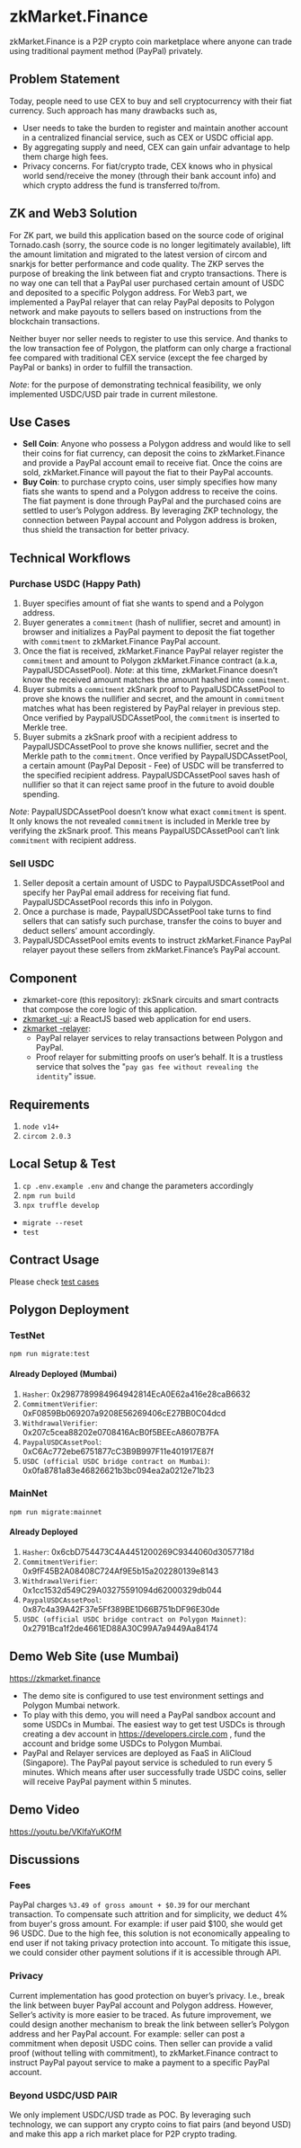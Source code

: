# zkMarket.Finance
zkMarket.Finance is a P2P crypto coin marketplace where anyone can trade using traditional payment method (PayPal) privately.

## Problem Statement
Today, people need to use CEX to buy and sell cryptocurrency with their fiat currency. Such approach has many drawbacks such as,
- User needs to take the burden to register and maintain another account in a centralized financial service, such as CEX or USDC official app.
- By aggregating supply and need, CEX can gain unfair advantage to help them charge high fees.
- Privacy concerns. For fiat/crypto trade, CEX knows who in physical world send/receive the money (through their bank account info) and which crypto address the fund is transferred to/from.

## ZK and Web3 Solution
For ZK part, we build this application based on the source code of original Tornado.cash (sorry, the source code is no longer legitimately available), lift the amount limitation and migrated to the latest version of circom and snarkjs for better performance and code quality. The ZKP serves the purpose of breaking the link between fiat and crypto transactions. There is no way one can tell that a PayPal user purchased certain amount of USDC and deposited to a specific Polygon address. 
For Web3 part, we implemented a PayPal relayer that can relay PayPal deposits to Polygon network and make payouts to sellers based on instructions from the blockchain transactions.

Neither buyer nor seller needs to register to use this service. And thanks to the low transaction fee of Polygon, the platform can only charge a fractional fee compared with traditional CEX service (except the fee charged by PayPal or banks) in order to fulfill the transaction.

*Note*: for the purpose of demonstrating technical feasibility, we only implemented USDC/USD pair trade in current milestone. 

## Use Cases
- **Sell Coin**:  Anyone who possess a Polygon address and would like to sell their coins for fiat currency, can deposit the coins to zkMarket.Finance and provide a PayPal account email to receive fiat. Once the coins are sold, zkMarket.Finance will payout the fiat to their PayPal accounts.
- **Buy Coin**: to purchase crypto coins, user simply specifies how many fiats she wants to spend and a Polygon address to receive the coins. The fiat payment is done through PayPal and the purchased coins are settled to user’s Polygon address. By leveraging ZKP technology, the connection between Paypal account and Polygon address is broken, thus shield the transaction for better privacy.

## Technical Workflows
### Purchase USDC (Happy Path)
1. Buyer specifies amount of fiat she wants to spend and a Polygon address.
1. Buyer generates a `commitment` (hash of nullifier, secret and amount) in browser and initializes a PayPal payment to deposit the fiat together with `commitment` to zkMarket.Finance PayPal account.
1. Once the fiat is received, zkMarket.Finance PayPal relayer register the `commitment` and amount to Polygon zkMarket.Finance contract (a.k.a, PaypalUSDCAssetPool). *Note*: at this time, zkMarket.Finance doesn’t know the received amount matches the amount hashed into `commitment`.
1. Buyer submits a `commitment` zkSnark proof to PaypalUSDCAssetPool to prove she knows the nullifier and secret, and the amount in `commitment` matches what has been registered by PayPal relayer in previous step. Once verified by PaypalUSDCAssetPool, the `commitment` is inserted to Merkle tree.
1. Buyer submits a zkSnark proof with a recipient address to PaypalUSDCAssetPool to prove she knows nullifier, secret and the Merkle path to the `commitment`. Once verified by PaypalUSDCAssetPool, a certain amount (PayPal Deposit - Fee) of USDC will be transferred to the specified recipient address. PaypalUSDCAssetPool saves hash of nullifier so that it can reject same proof in the future to avoid double spending. 

*Note*: PaypalUSDCAssetPool doesn’t know what exact `commitment` is spent. It only knows the not revealed `commitment` is included in Merkle tree by verifying the zkSnark proof. This means PaypalUSDCAssetPool can’t link `commitment` with recipient address.

### Sell USDC
1. Seller deposit a certain amount of USDC to PaypalUSDCAssetPool and specify her PayPal email address for receiving fiat fund. PaypalUSDCAssetPool records this info in Polygon.
1. Once a purchase is made, PaypalUSDCAssetPool take turns to find sellers that can satisfy such purchase, transfer the coins to buyer and deduct sellers’ amount accordingly.
1. PaypalUSDCAssetPool emits events to instruct zkMarket.Finance PayPal relayer payout these sellers from zkMarket.Finance’s PayPal account.

## Component
- zkmarket-core (this repository): zkSnark circuits and smart contracts that compose the core logic of this application.
- [zkmarket -ui]( https://github.com/geesimon/zkmarket-ui): a ReactJS based web application for end users.
- [zkmarket -relayer]( https://github.com/geesimon/zkmarket-relayer): 
  * PayPal relayer services to relay transactions between Polygon and PayPal. 
  * Proof relayer for submitting proofs on user’s behalf. It is a trustless service that solves the "`pay gas fee without revealing the identity`" issue.

## Requirements

1. `node v14+`
2. `circom 2.0.3`

## Local Setup & Test

1. `cp .env.example .env` and change the parameters accordingly
1. `npm run build`
1. `npx truffle develop`
  * `migrate --reset`
  * `test`

## Contract Usage

Please check [test cases]( https://github.com/geesimon/zkmarket-core/tree/main/test)

## Polygon Deployment

### TestNet

`npm run migrate:test`

#### Already Deployed (Mumbai)
1. `Hasher`:  0x2987789984964942814EcA0E62a416e28caB6632
1. `CommitmentVerifier`:  0xF0859Bb069207a9208E56269406cE27BB0C04dcd
1. `WithdrawalVerifier`:  0x207c5cea88202e0708416AcB0f5BEEcA8607B7FA
1. `PaypalUSDCAssetPool`:  0xC6Ac772ebe6751877cC3B9B997F11e401917E87f
1. `USDC (official USDC bridge contract on Mumbai)`:  0x0fa8781a83e46826621b3bc094ea2a0212e71b23

### MainNet
`npm run migrate:mainnet`
#### Already Deployed
1. `Hasher`:  0x6cbD754473C4A4451200269C9344060d3057718d
1. `CommitmentVerifier`:  0x9fF45B2A08408C724Af9E5b15a202280139e8143
1. `WithdrawalVerifier`:  0x1cc1532d549C29A03275591094d62000329db044
1. `PaypalUSDCAssetPool`:  0x87c4a39A42F37e5Ff389BE1D66B751bDF96E30de
1. `USDC (official USDC bridge contract on Polygon Mainnet)`:  0x2791Bca1f2de4661ED88A30C99A7a9449Aa84174

## Demo Web Site (use Mumbai)
https://zkmarket.finance

- The demo site is configured to use test environment settings and Polygon Mumbai network.
- To play with this demo, you will need a PayPal sandbox account and some USDCs in Mumbai. The easiest way to get test USDCs is through creating a dev account in https://developers.circle.com , fund the account and bridge some USDCs to Polygon Mumbai.
- PayPal and Relayer services are deployed as FaaS in AliCloud (Singapore). The PayPal payout service is scheduled to run every 5 minutes. Which means after user successfully trade USDC coins, seller will receive PayPal payment within 5 minutes.

## Demo Video
https://youtu.be/VKlfaYuKOfM

## Discussions
### Fees
PayPal charges `%3.49 of gross amount + $0.39` for our merchant transaction. To compensate such attrition and for simplicity, we deduct 4% from buyer's gross amount. For example: if user paid $100, she would get 96 USDC. Due to the high fee, this solution is not economically appealing to end user if not taking privacy protection into account. 
To mitigate this issue, we could consider other payment solutions if it is accessible through API. 
### Privacy
Current implementation has good protection on buyer’s privacy. I.e., break the link between buyer PayPal account and Polygon address. However, Seller’s activity is more easier to be traced.
As future improvement, we could design another mechanism to break the link between seller’s Polygon address and her PayPal account. For example: seller can post a commitment when deposit USDC coins. Then seller can provide a valid proof (without telling with commitment), to zkMarket.Finance contract to instruct PayPal payout service to make a payment to a specific PayPal account.
### Beyond USDC/USD PAIR
We only implement USDC/USD trade as POC. By leveraging such technology, we can support any crypto coins to fiat pairs (and beyond USD) and make this app a rich market place for P2P crypto trading.
